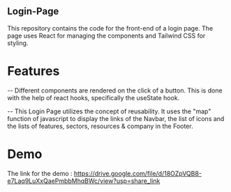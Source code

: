 ## Login-Page

This repository contains the code for the front-end of a login page. The page uses React for managing the components and Tailwind CSS for styling.

# Features

-- Different components are rendered on the click of a button. This is done with the help of react hooks, specifically the useState hook. 


-- This Login Page utilizes the concept of reusability. It uses the "map" function of javascript to display the links of the Navbar, the list of icons and the lists of features, sectors, resources & company in the Footer. 


# Demo

The link for the demo : https://drive.google.com/file/d/18OZpVQB8-e7Laq9LuXxQaePmbbMhqBWc/view?usp=share_link

